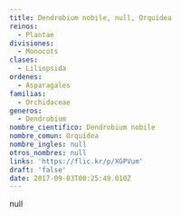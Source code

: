 ```yaml
---
title: Dendrobium nobile, null, Orquídea
reinos:
  - Plantae
divisiones:
  - Monocots
clases:
  - Liliopsida
ordenes:
  - Asparagales
familias:
  - Orchidaceae
generos:
  - Dendrobium
nombre_cientifico: Dendrobium nobile
nombre_comun: Orquídea
nombre_ingles: null
otros_nombres: null
links: 'https://flic.kr/p/XGPVum'
draft: 'false'
date: 2017-09-03T00:25:49.010Z
---
```

null

